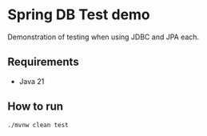 Spring DB Test demo
================================================================================

Demonstration of testing when using JDBC and JPA each.


Requirements
--------------------------------------------------------------------------------

- Java 21


How to run
--------------------------------------------------------------------------------

```bash
./mvnw clean test
```
